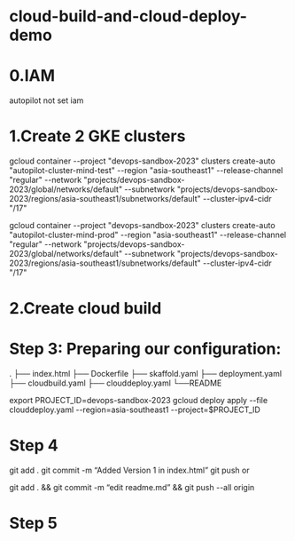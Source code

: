 # cloud-build-and-cloud-deploy-demo

# 0.IAM
autopilot not set iam



# 1.Create 2 GKE clusters
gcloud container --project "devops-sandbox-2023" clusters create-auto "autopilot-cluster-mind-test" --region "asia-southeast1" --release-channel "regular" --network "projects/devops-sandbox-2023/global/networks/default" --subnetwork "projects/devops-sandbox-2023/regions/asia-southeast1/subnetworks/default" --cluster-ipv4-cidr "/17"

gcloud container --project "devops-sandbox-2023" clusters create-auto "autopilot-cluster-mind-prod" --region "asia-southeast1" --release-channel "regular" --network "projects/devops-sandbox-2023/global/networks/default" --subnetwork "projects/devops-sandbox-2023/regions/asia-southeast1/subnetworks/default" --cluster-ipv4-cidr "/17"

# 2.Create cloud build




# Step 3: Preparing our configuration:

.
├── index.html
├── Dockerfile
├── skaffold.yaml
├── deployment.yaml
├── cloudbuild.yaml
├── clouddeploy.yaml
└──README

export PROJECT_ID=devops-sandbox-2023
gcloud deploy apply --file clouddeploy.yaml --region=asia-southeast1 --project=$PROJECT_ID

# Step 4

git add .
git commit -m “Added Version 1 in index.html”
git push
 or 

 git add . && git commit -m “edit readme.md” && git push --all origin
# Step 5